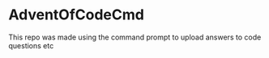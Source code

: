 # AdventOfCodeCmd
This repo was made using the command prompt to upload answers to code questions etc

